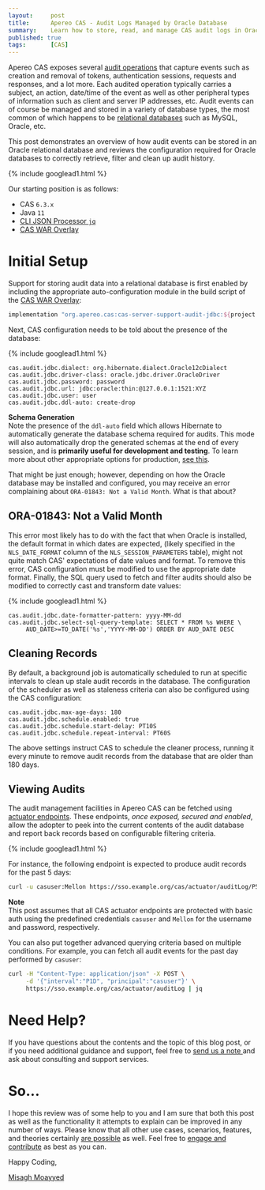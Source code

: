```yaml
---
layout:     post
title:      Apereo CAS - Audit Logs Managed by Oracle Database
summary:    Learn how to store, read, and manage CAS audit logs in Oracle databases.
published: true
tags:       [CAS]
---
```


Apereo CAS exposes several [audit operations](https://apereo.github.io/cas/6.3.x/installation/Audits.html) that capture events such as creation and removal of tokens, authentication sessions, requests and responses, and a lot more. Each audited operation typically carries a subject, an action, date/time of the event as well as other peripheral types of information such as client and server IP addresses, etc. Audit events can of course be managed and stored in a variety of database types, the most common of which happens to be [relational databases](https://apereo.github.io/cas/6.3.x/installation/Audits.html#database-audits) such as MySQL, Oracle, etc.

This post demonstrates an overview of how audit events can be stored in an Oracle relational database and reviews the configuration required for Oracle databases to correctly retrieve,  filter and clean up audit history.

{% include googlead1.html  %}

Our starting position is as follows:

- CAS `6.3.x`
- Java `11`
- [CLI JSON Processor `jq`](https://stedolan.github.io/jq/)
- [CAS WAR Overlay](https://github.com/apereo/cas-overlay-template)

# Initial Setup

Support for storing audit data into a relational database is first enabled by including the appropriate auto-configuration module in the build script of the [CAS WAR Overlay](https://apereo.github.io/cas/6.3.x/installation/WAR-Overlay-Installation.html):

```gradle
implementation "org.apereo.cas:cas-server-support-audit-jdbc:${project.'cas.version'}"
```

Next, CAS configuration needs to be told about the presence of the database:

{% include googlead1.html  %}

```properties
cas.audit.jdbc.dialect: org.hibernate.dialect.Oracle12cDialect
cas.audit.jdbc.driver-class: oracle.jdbc.driver.OracleDriver
cas.audit.jdbc.password: password
cas.audit.jdbc.url: jdbc:oracle:thin:@127.0.0.1:1521:XYZ
cas.audit.jdbc.user: user
cas.audit.jdbc.ddl-auto: create-drop    
```

<div class="alert alert-info">
  <strong>Schema Generation</strong><br/>Note the presence of the <code>ddl-auto</code> field which allows Hibernate to automatically generate the database schema required for audits. This mode will also automatically drop the generated schemas at the end of every session, and is <strong>primarily useful for development and testing</strong>. To learn more about other appropriate options for production, <a href="https://apereo.github.io/cas/6.3.x/configuration/Configuration-Properties-Common.html#ddl-configuration">see this</a>.
</div>

That might be just enough; however, depending on how the Oracle database may be installed and configured, you may receive an error complaining about <code>ORA-01843: Not a Valid Month</code>. What is that about?

## ORA-01843: Not a Valid Month

This error most likely has to do with the fact that when Oracle is installed, the default format in which dates are expected, (likely specified in the <code>NLS_DATE_FORMAT</code> column of the <code>NLS_SESSION_PARAMETERS</code> table), might not quite match CAS' expectations of date values and format. To remove this error, CAS configuration must be modified to use the appropriate date format. Finally, the SQL query used to fetch and filter audits should also be modified to correctly cast and transform date values:


{% include googlead1.html  %}

```properties
cas.audit.jdbc.date-formatter-pattern: yyyy-MM-dd
cas.audit.jdbc.select-sql-query-template: SELECT * FROM %s WHERE \
     AUD_DATE>=TO_DATE('%s','YYYY-MM-DD') ORDER BY AUD_DATE DESC            
```

## Cleaning Records

By default, a background job is automatically scheduled to run at specific intervals to clean up stale audit records in the database. The configuration of the scheduler as well as staleness criteria can also be configured using the CAS configuration:

```properties
cas.audit.jdbc.max-age-days: 180
cas.audit.jdbc.schedule.enabled: true
cas.audit.jdbc.schedule.start-delay: PT10S
cas.audit.jdbc.schedule.repeat-interval: PT60S
```

The above settings instruct CAS to schedule the cleaner process, running it every minute to remove audit records from the database that are older than 180 days. 

## Viewing Audits

The audit management facilities in Apereo CAS can be fetched using [actuator endpoints](https://apereo.github.io/cas/6.3.x/installation/Audits.html#administrative-endpoints). These endpoints, *once exposed, secured and enabled*, allow the adopter to peek into the current contents of the audit database and report back records based on configurable filtering criteria.


{% include googlead1.html  %}

For instance, the following endpoint is expected to produce audit records for the past 5 days:

```bash
curl -u casuser:Mellon https://sso.example.org/cas/actuator/auditLog/P5D | jq 
```

<div class="alert alert-info">
  <strong>Note</strong><br/>This post assumes that all CAS actuator endpoints are protected with basic auth using the predefined
  credentials <code>casuser</code> and <code>Mellon</code> for the username and password, respectively.
</div>

You can also put together advanced querying criteria based on multiple conditions. For example, you can fetch all audit events for the past day performed by `casuser`:

```bash
curl -H "Content-Type: application/json" -X POST \
     -d '{"interval":"P1D", "principal":"casuser"}' \
     https://sso.example.org/cas/actuator/auditLog | jq
```


# Need Help?

If you have questions about the contents and the topic of this blog post, or if you need additional guidance and support, feel free to [send us a note ](/#contact-section-header) and ask about consulting and support services.

# So...

I hope this review was of some help to you and I am sure that both this post as well as the functionality it attempts to explain can be improved in any number of ways. Please know that all other use cases, scenarios, features, and theories certainly [are possible](https://apereo.github.io/2017/02/18/onthe-theoryof-possibility/) as well. Feel free to [engage and contribute](https://apereo.github.io/cas/developer/Contributor-Guidelines.html) as best as you can.

Happy Coding,

[Misagh Moayyed](https://fawnoos.com)
